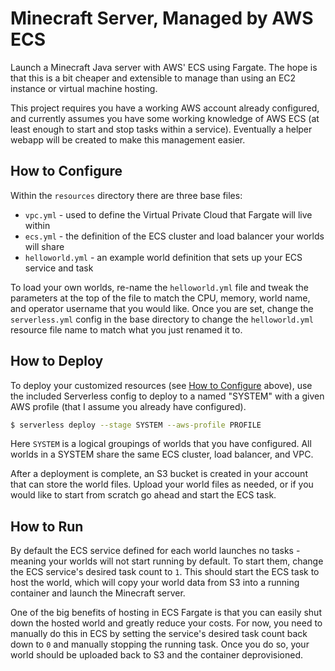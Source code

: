 # Minecraft Server, Managed by AWS ECS

Launch a Minecraft Java server with AWS' ECS using Fargate. The hope is that
this is a bit cheaper and extensible to manage than using an EC2 instance or
virtual machine hosting.

This project requires you have a working AWS account already configured,
and currently assumes you have some working knowledge of AWS ECS (at least
enough to start and stop tasks within a service). Eventually a helper
webapp will be created to make this management easier.


## How to Configure

Within the `resources` directory there are three base files:
- `vpc.yml` - used to define the Virtual Private Cloud that Fargate will live within
- `ecs.yml` - the definition of the ECS cluster and load balancer your worlds will share
- `helloworld.yml` - an example world definition that sets up your ECS service and task

To load your own worlds, re-name the `helloworld.yml` file and
tweak the parameters at the top of the file to match the CPU, memory,
world name, and operator username that you would like. Once you are set, change
the `serverless.yml` config in the base directory to change the `helloworld.yml`
resource file name to match what you just renamed it to.


## How to Deploy

To deploy your customized resources (see [How to Configure](#how-to-configure) above),
use the included Serverless config to deploy to a named "SYSTEM" with a given
AWS profile (that I assume you already have configured).

```sh
$ serverless deploy --stage SYSTEM --aws-profile PROFILE
```

Here `SYSTEM` is a logical groupings of worlds that you have configured.
All worlds in a SYSTEM share the same ECS cluster, load balancer, and VPC.

After a deployment is complete, an S3 bucket is created in your account that can
store the world files. Upload your world files as needed, or if you would
like to start from scratch go ahead and start the ECS task.


## How to Run

By default the ECS service defined for each world launches no tasks - meaning
your worlds will not start running by default. To start them, change
the ECS service's desired task count to `1`. This should start the ECS
task to host the world, which will copy your world data from S3 into a
running container and launch the Minecraft server.

One of the big benefits of hosting in ECS Fargate is that you can easily
shut down the hosted world and greatly reduce your costs. For now, you need
to manually do this in ECS by setting the service's desired task count
back down to `0` and manually stopping the running task. Once you do so,
your world should be uploaded back to S3 and the container deprovisioned.
